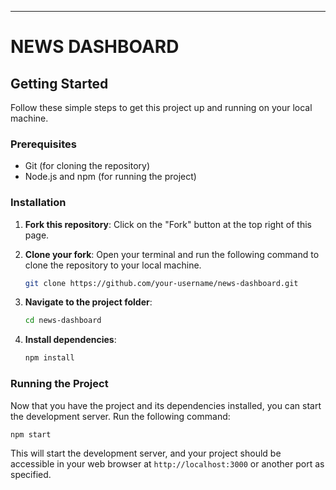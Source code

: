 ---

# NEWS DASHBOARD

## Getting Started

Follow these simple steps to get this project up and running on your local machine.

### Prerequisites

- Git (for cloning the repository)
- Node.js and npm (for running the project)

### Installation

1. **Fork this repository**: Click on the "Fork" button at the top right of this page.

2. **Clone your fork**: Open your terminal and run the following command to clone the repository to your local machine.

   ```bash
   git clone https://github.com/your-username/news-dashboard.git
   ```

3. **Navigate to the project folder**:

   ```bash
   cd news-dashboard
   ```

4. **Install dependencies**:

   ```bash
   npm install
   ```

### Running the Project

Now that you have the project and its dependencies installed, you can start the development server. Run the following command:

```bash
npm start
```

This will start the development server, and your project should be accessible in your web browser at `http://localhost:3000` or another port as specified.

